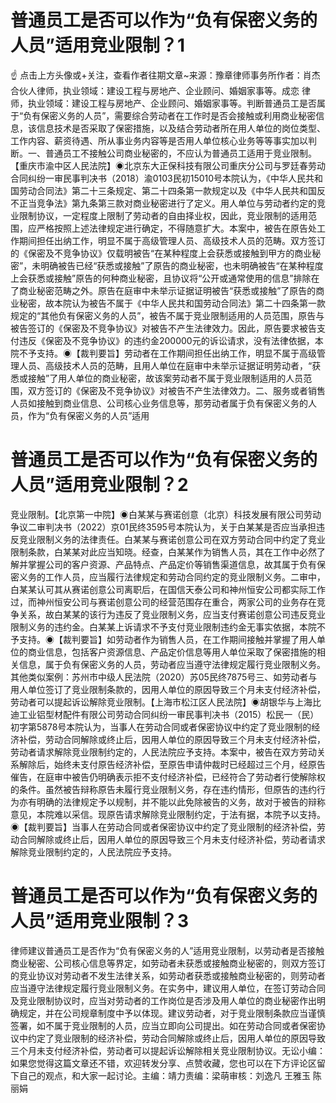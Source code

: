 # 普通员工是否可以作为“负有保密义务的人员”适用竞业限制？1

☝ 点击上方头像或+关注，查看作者往期文章~来源：豫章律师事务所作者：肖杰  合伙人律师，执业领域：建设工程与房地产、企业顾问、婚姻家事等。成恋 律师，执业领域：建设工程与房地产、企业顾问、婚姻家事等。判断普通员工是否属于“负有保密义务的人员”，需要综合劳动者在工作时是否会接触或利用商业秘密信息，该信息技术是否采取了保密措施，以及结合劳动者所在用人单位的岗位类型、工作内容、薪资待遇、所从事业务内容等是否用人单位核心业务等等事实加以判断。一、普通员工不接触公司商业秘密的，不应认为普通员工适用于竞业限制。【重庆市渝中区人民法院】◉北京东大正保科技有限公司重庆分公司与罗廷春劳动合同纠纷一审民事判决书（2018）渝0103民初15010号本院认为，《中华人民共和国劳动合同法》第二十三条规定、第二十四条第一款规定以及《中华人民共和国反不正当竞争法》第九条第三款对商业秘密进行了定义。用人单位与劳动者约定的竞业限制协议，一定程度上限制了劳动者的自由择业权，因此，竞业限制的适用范围，应严格按照上述法律规定进行确定，不得随意扩大。本案中，被告在原告处工作期间担任出纳工作，明显不属于高级管理人员、高级技术人员的范畴。双方签订的《保密及不竞争协议》仅载明被告“在某种程度上会获悉或接触到甲方的商业秘密”，未明确被告已经“获悉或接触”了原告的商业秘密，也未明确被告“在某种程度上会获悉或接触”原告的何种商业秘密，且协议将“公开或通常使用的信息”排除在了商业秘密范畴之外。原告在庭审中未举示证据证明被告“获悉或接触”了原告的商业秘密，故本院认为被告不属于《中华人民共和国劳动合同法》第二十四条第一款规定的“其他负有保密义务的人员”，被告不属于竞业限制适用的人员范围，原告与被告签订的《保密及不竞争协议》对被告不产生法律效力。因此，原告要求被告支付违反《保密及不竞争协议》的违约金200000元的诉讼请求，没有法律依据，本院不予支持。◉【裁判要旨】劳动者在工作期间担任出纳工作，明显不属于高级管理人员、高级技术人员的范畴，且用人单位在庭审中未举示证据证明劳动者，“获悉或接触”了用人单位的商业秘密，故该案劳动者不属于竞业限制适用的人员范围，双方签订的《保密及不竞争协议》对被告不产生法律效力。二、服务或者销售人员如接触到商业信息、公司核心业务信息等，那劳动者属于负有保密义务的人员，作为“负有保密义务的人员”适用

# 普通员工是否可以作为“负有保密义务的人员”适用竞业限制？2

竞业限制。【北京第一中院】◉白某某与赛诺创意（北京）科技发展有限公司劳动争议二审判决书（2022）京01民终3595号本院认为，关于白某某是否应当承担违反竞业限制义务的法律责任。白某某与赛诺创意公司在双方劳动合同中约定了竞业限制条款，白某某对此应当知晓。经查，白某某作为销售人员，其在工作中必然了解并掌握公司的客户资源、产品特点、产品定价等销售渠道信息，故其属于负有保密义务的工作人员，应当履行法律规定和劳动合同约定的竞业限制义务。二审中，白某某认可其从赛诺创意公司离职后，在国信天泰公司和神州恒安公司都实际工作过，而神州恒安公司与赛诺创意公司的经营范围存在重合，两家公司的业务存在竞争关系，故白某某的该行为违反了竞业限制义务，应当支付赛诺创意公司违反竞业限制义务的违约金。白某某上诉请求不予支付竞业限制违约金无事实依据，本院不予支持。◉【裁判要旨】如劳动者作为销售人员，在工作期间接触并掌握了用人单位的商业信息，包括客户资源信息、产品定价信息等用人单位采取了保密措施的相关信息，属于负有保密义务的人员，劳动者应当遵守法律规定履行竞业限制义务。其他类似案例：苏州市中级人民法院（2020）苏05民终7875号三、如劳动者与用人单位签订了竞业限制条款的，因用人单位的原因导致三个月未支付经济补偿，劳动者可以提起诉讼解除竞业限制。【上海市松江区人民法院】◉胡银华与上海比迪工业铝型材配件有限公司劳动合同纠纷一审民事判决书（2015）松民一（民）初字第5878号本院认为，当事人在劳动合同或者保密协议中约定了竞业限制的经济补偿，劳动合同解除或终止后，因用人单位的原因导致三个月未支付经济补偿，劳动者请求解除竞业限制约定的，人民法院应予支持。本案中，被告在双方劳动关系解除后，始终未支付原告经济补偿，至原告申请仲裁时已经超过三个月，经原告催告，在庭审中被告仍明确表示拒不支付经济补偿，已经符合了劳动者行使解除权的条件。虽然被告辩称原告未履行竞业限制义务，存在违约情形，但原告的违约行为亦有明确的法律规定予以规制，并不能以此免除被告的义务，故对于被告的辩称意见，本院难以采信。现原告请求解除竞业限制约定，于法有据，本院予以支持。◉【裁判要旨】当事人在劳动合同或者保密协议中约定了竞业限制的经济补偿，劳动合同解除或终止后，因用人单位的原因导致三个月未支付经济补偿，劳动者请求解除竞业限制约定的，人民法院应予支持。

# 普通员工是否可以作为“负有保密义务的人员”适用竞业限制？3

律师建议普通员工是否作为“负有保密义务的人”适用竞业限制，以劳动者是否接触商业秘密、公司核心信息等界定，如劳动者未获悉或接触商业秘密的，则双方签订的竞业协议对劳动者不发生法律关系，如劳动者获悉或接触商业秘密的，则劳动者应当遵守法律规定履行竞业限制义务。在实务中，建议用人单位，在签订劳动合同及竞业限制协议时，应当对劳动者的工作岗位是否涉及用人单位的商业秘密作出明确规定，并在公司规章制度中予以体现。建议劳动者，对于竞业限制条款应当谨慎签署，如不属于竞业限制的人员，应当立即向公司提出。如在劳动合同或者保密协议中约定了竞业限制的经济补偿，劳动合同解除或终止后，因用人单位的原因导致三个月未支付经济补偿，劳动者可以提起诉讼解除相关竞业限制协议。无讼小编：如果您觉得这篇文章还不错，欢迎转发分享、点赞收藏，您也可以在下方评论区留下自己的观点，和大家一起讨论。主编：靖力责编：梁萌审核：刘逸凡 王雅玉 陈丽娟

